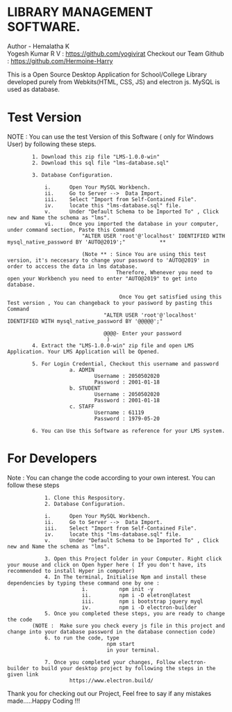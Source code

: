 # LIBRARY MANAGEMENT SOFTWARE.
Author - Hemalatha K            
        Yogesh Kumar R V        : https://github.com/yogivirat
Checkout our Team Github        : https://github.com/Hermoine-Harry

This is a Open Source Desktop Application for School/College Library developed purely from Webkits(HTML, CSS, JS) and electron js. MySQL is used as database.

# Test Version
NOTE : You can use the test Version of this Software ( only for Windows User) by following these steps.

            1. Download this zip file "LMS-1.0.0-win"
            2. Download this sql file "lms-database.sql"

            3. Database Configuration. 

                i.      Open Your MySQL Workbench.
                ii.     Go to Server -->  Data Import.
                iii.    Select "Import from Self-Contained File".
                iv.     locate this "lms-database.sql" file.
                v.      Under "Default Schema to be Imported To" , Click new and Name the schema as "lms".
                vi.     Once you imported the database in your computer, under command section, Paste this Command
                            "ALTER USER 'root'@'localhost' IDENTIFIED WITH mysql_native_password BY 'AUTO@2019';"           **
                            
                            (Note ** : Since You are using this test version, it's neccesary to change your password to 'AUTO@2019' in order to acccess the data in lms database. 
                                       Therefore, Whenever you need to open your Workbench you need to enter "AUTO@2019" to get into database.

                                        Once You get satisfied using this Test version , You can changeback to your password by pasting this Command
                                   "ALTER USER 'root'@'localhost' IDENTIFIED WITH mysql_native_password BY '@@@@@';"
                                   
                                   @@@@- Enter your password
                                    )
            4. Extract the "LMS-1.0.0-win" zip file and open LMS Application. Your LMS Application will be Opened.

            5. For Login Credential, Checkout this username and password
                        a. ADMIN 
                                Username : 2050502020   
                                Password : 2001-01-18
                        b. STUDENT
                                Username : 2050502020   
                                Password : 2001-01-18
                        c. STAFF
                                Username : 61119
                                Password : 1979-05-20
            
            6. You can Use this Software as reference for your LMS system.
        

# For Developers
Note : You can change the code according to your own interest. You can follow these steps

                1. Clone this Respository.
                2. Database Configuration. 

                i.      Open Your MySQL Workbench.
                ii.     Go to Server -->  Data Import.
                iii.    Select "Import from Self-Contained File".
                iv.     locate this "lms-database.sql" file.
                v.      Under "Default Schema to be Imported To" , Click new and Name the schema as "lms".

                3. Open this Project folder in your Computer. Right click your mouse and click on Open hyper here ( If you don't have, its recommended to install Hyper in computer)
                4. In The terminal, Initialise Npm and install these dependencies by typing these command one by one :
                            i.          npm init -y
                            ii.         npm i -D eletron@latest
                            iii.        npm i bootstrap jquery myql
                            iv.         npm i -D electron-builder
                5. Once you completed these steps, you are ready to change the code
            (NOTE :  Make sure you check every js file in this project and change into your database password in the database connection code) 
                6. to run the code, type 
                                    npm start      
                                    in your terminal.

                7. Once you completed your changes, Follow electron-builder to build your desktop project by following the steps in the given link
                        https://www.electron.build/
                         

                        
                            
Thank you for checking out our Project, Feel free to say if any mistakes made.....Happy Coding !!!